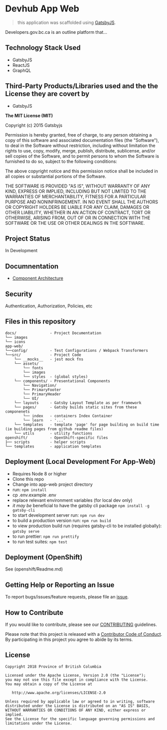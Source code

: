 # Devhub App Web
> this application was scaffolded using [GatsbyJS](https://github.com/gatsbyjs/gatsby). 

Developers.gov.bc.ca is an outline platform that...

## Technology Stack Used
- GatsbyJS
- ReactJS
- GraphQL
## Third-Party Products/Libraries used and the the License they are covert by
- GatsbyJS 

**The MIT License (MIT)**

Copyright (c) 2015 Gatsbyjs

Permission is hereby granted, free of charge, to any person obtaining a copy
of this software and associated documentation files (the "Software"), to deal
in the Software without restriction, including without limitation the rights
to use, copy, modify, merge, publish, distribute, sublicense, and/or sell
copies of the Software, and to permit persons to whom the Software is
furnished to do so, subject to the following conditions:

The above copyright notice and this permission notice shall be included in all
copies or substantial portions of the Software.

THE SOFTWARE IS PROVIDED "AS IS", WITHOUT WARRANTY OF ANY KIND, EXPRESS OR
IMPLIED, INCLUDING BUT NOT LIMITED TO THE WARRANTIES OF MERCHANTABILITY,
FITNESS FOR A PARTICULAR PURPOSE AND NONINFRINGEMENT. IN NO EVENT SHALL THE
AUTHORS OR COPYRIGHT HOLDERS BE LIABLE FOR ANY CLAIM, DAMAGES OR OTHER
LIABILITY, WHETHER IN AN ACTION OF CONTRACT, TORT OR OTHERWISE, ARISING FROM,
OUT OF OR IN CONNECTION WITH THE SOFTWARE OR THE USE OR OTHER DEALINGS IN THE
SOFTWARE.
## Project Status
In Development
## Documnentation

- [Component Architecture](./docs/components.md)

## Security

Authentication, Authorization, Policies, etc

## Files in this repository

```
docs/               - Project Documentation
└── images        
└── icons       
app-web/
└──config/          - Test Configurations / Webpack Transformers
└──src/             - Project Code
    └── __mocks__   - jest mock fns
    └── assets/
        └── fonts
        └── images
        └── styles  - (global styles)
    └── components/ - Presentational Components
        └── Navigation/
        └── PrimaryFooter
        └── PrimaryHeader
        └── UI/
    └── layouts     - Gatsby Layout Template as per framework
    └── pages/      - Gatsby builds static sites from these componenets
        └── index   - containers Index Container
        └── learn   - '...'
    └── templates   - template 'page' for page building on build time (ie building pages from github readme files) 
    └── utils       - utility functions
openshift/          - OpenShift-specific files
├── scripts         - helper scripts
└── templates       - application templates
```

## Deployment (Local Development For App-Web)

* Requires Node 8 or higher
* Clone this repo
* Change into app-web project directory
* run: `npm install`
* cp .env.example .env
* replace relevant environment variables (for local dev only)
* *it may be* beneficial to have the gatsby cli package `npm install -g gatsby-cli`
* to start development server run: `npm run dev`
* to build a production version run: `npm run build`
* to view production build run (requires gatsby-cli to be installed globally): `gatsby serve`
* to run prettier: `npm run prettify`
* to run test suites: `npm test`

## Deployment (OpenShift)

See (openshift/Readme.md)

## Getting Help or Reporting an Issue

To report bugs/issues/feature requests, please file an [issue](https://github.com/BCDevOps/opendev-template/issues/).

## How to Contribute

If you would like to contribute, please see our [CONTRIBUTING](CONTRIBUTING.md) guidelines.

Please note that this project is released with a [Contributor Code of Conduct](CODE_OF_CONDUCT.md). 
By participating in this project you agree to abide by its terms.

## License

    Copyright 2018 Province of British Columbia

    Licensed under the Apache License, Version 2.0 (the "License");
    you may not use this file except in compliance with the License.
    You may obtain a copy of the License at

       http://www.apache.org/licenses/LICENSE-2.0

    Unless required by applicable law or agreed to in writing, software
    distributed under the License is distributed on an "AS IS" BASIS,
    WITHOUT WARRANTIES OR CONDITIONS OF ANY KIND, either express or implied.
    See the License for the specific language governing permissions and
    limitations under the License.
